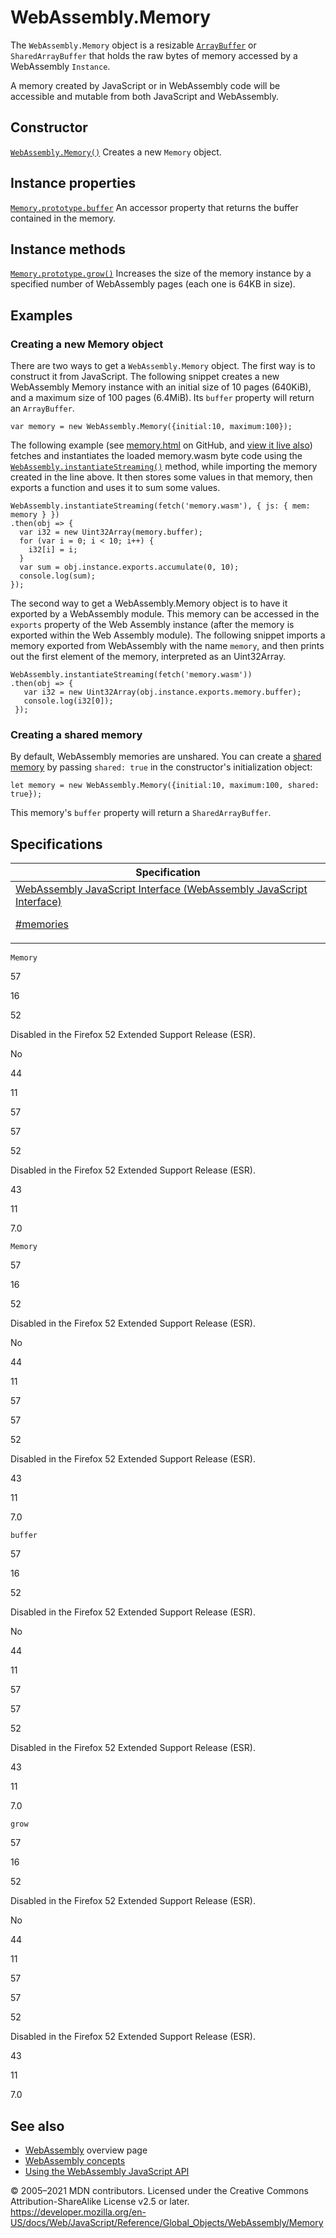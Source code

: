# WebAssembly.Memory

The `WebAssembly.Memory` object is a resizable [`ArrayBuffer`](../arraybuffer) or `SharedArrayBuffer` that holds the raw bytes of memory accessed by a WebAssembly `Instance`.

A memory created by JavaScript or in WebAssembly code will be accessible and mutable from both JavaScript and WebAssembly.

## Constructor

[`WebAssembly.Memory()`](memory/memory)
Creates a new `Memory` object.

## Instance properties

[`Memory.prototype.buffer`](memory/buffer)
An accessor property that returns the buffer contained in the memory.

## Instance methods

[`Memory.prototype.grow()`](memory/grow)
Increases the size of the memory instance by a specified number of WebAssembly pages (each one is 64KB in size).

## Examples

### Creating a new Memory object

There are two ways to get a `WebAssembly.Memory` object. The first way is to construct it from JavaScript. The following snippet creates a new WebAssembly Memory instance with an initial size of 10 pages (640KiB), and a maximum size of 100 pages (6.4MiB). Its `buffer` property will return an `ArrayBuffer`.

    var memory = new WebAssembly.Memory({initial:10, maximum:100});

The following example (see [memory.html](https://github.com/mdn/webassembly-examples/blob/master/js-api-examples/memory.html) on GitHub, and [view it live also](https://mdn.github.io/webassembly-examples/js-api-examples/memory.html)) fetches and instantiates the loaded memory.wasm byte code using the [`WebAssembly.instantiateStreaming()`](instantiatestreaming) method, while importing the memory created in the line above. It then stores some values in that memory, then exports a function and uses it to sum some values.

    WebAssembly.instantiateStreaming(fetch('memory.wasm'), { js: { mem: memory } })
    .then(obj => {
      var i32 = new Uint32Array(memory.buffer);
      for (var i = 0; i < 10; i++) {
        i32[i] = i;
      }
      var sum = obj.instance.exports.accumulate(0, 10);
      console.log(sum);
    });

The second way to get a WebAssembly.Memory object is to have it exported by a WebAssembly module. This memory can be accessed in the `exports` property of the Web Assembly instance (after the memory is exported within the Web Assembly module). The following snippet imports a memory exported from WebAssembly with the name `memory`, and then prints out the first element of the memory, interpreted as an Uint32Array.

    WebAssembly.instantiateStreaming(fetch('memory.wasm'))
    .then(obj => {
       var i32 = new Uint32Array(obj.instance.exports.memory.buffer);
       console.log(i32[0]);
     });

### Creating a shared memory

By default, WebAssembly memories are unshared. You can create a [shared memory](https://developer.mozilla.org/en-US/docs/WebAssembly/Understanding_the_text_format#shared_memories) by passing `shared: true` in the constructor's initialization object:

    let memory = new WebAssembly.Memory({initial:10, maximum:100, shared: true});

This memory's `buffer` property will return a `SharedArrayBuffer`.

## Specifications

<table>
<thead>
<tr class="header">
<th>Specification</th>
</tr>
</thead>
<tbody>
<tr class="odd">
<td>
<a href="https://webassembly.github.io/spec/js-api/#memories">WebAssembly JavaScript Interface (WebAssembly JavaScript Interface)
<br/>

<span class="small">#memories</span>
</a>
</td>
</tr>
</tbody>
</table>

`Memory`

57

16

52

Disabled in the Firefox 52 Extended Support Release (ESR).

No

44

11

57

57

52

Disabled in the Firefox 52 Extended Support Release (ESR).

43

11

7.0

`Memory`

57

16

52

Disabled in the Firefox 52 Extended Support Release (ESR).

No

44

11

57

57

52

Disabled in the Firefox 52 Extended Support Release (ESR).

43

11

7.0

`buffer`

57

16

52

Disabled in the Firefox 52 Extended Support Release (ESR).

No

44

11

57

57

52

Disabled in the Firefox 52 Extended Support Release (ESR).

43

11

7.0

`grow`

57

16

52

Disabled in the Firefox 52 Extended Support Release (ESR).

No

44

11

57

57

52

Disabled in the Firefox 52 Extended Support Release (ESR).

43

11

7.0

## See also

-   [WebAssembly](https://developer.mozilla.org/en-US/docs/WebAssembly) overview page
-   [WebAssembly concepts](https://developer.mozilla.org/en-US/docs/WebAssembly/Concepts)
-   [Using the WebAssembly JavaScript API](https://developer.mozilla.org/en-US/docs/WebAssembly/Using_the_JavaScript_API)

© 2005–2021 MDN contributors.
Licensed under the Creative Commons Attribution-ShareAlike License v2.5 or later.
<a href="https://developer.mozilla.org/en-US/docs/Web/JavaScript/Reference/Global_Objects/WebAssembly/Memory" class="_attribution-link">https://developer.mozilla.org/en-US/docs/Web/JavaScript/Reference/Global_Objects/WebAssembly/Memory</a>
